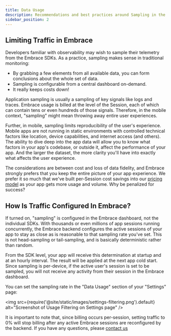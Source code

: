 ```yaml
---
title: Data Usage
description: Recommendations and best practices around Sampling in the Embrace SDK
sidebar_position: 2
---
```


## Limiting Traffic in Embrace

Developers familiar with observability may wish to sample their telemetry from the Embrace SDKs. As a practice, sampling makes sense in traditional monitoring:

* By grabbing a few elements from all available data, you can form conclusions about the whole set of data.
* Sampling is configurable from a central dashboard on-demand.
* It really keeps costs down!

Application sampling is usually a sampling of key signals like logs and traces. Embrace usage is billed at the level of the Session, each of which can contain tens or even hundreds of those signals. Therefore, in the mobile context, "sampling" might mean throwing away entire user experiences.

Further, in mobile, sampling limits reproducibility of the user's experience. Mobile apps are not running in static environments with controlled technical factors like location, device capabilities, and internet access (and others). The ability to dive deep into the app data will allow you to know what factors in your app's codebase, or outside it, affect the performance of your app. And the larger the dataset, the more clarity you'll have into exactly what affects the user experience.

The considerations are between cost and loss of data fidelity, and Embrace strongly prefers that you keep the entire picture of your app experience. We prefer it so much that we've built per-Session cost savings into our [pricing model](https://embrace.io/pricing/) as your app gets more usage and volume. Why be penalized for success?

## How Is Traffic Configured In Embrace?

If turned on, "sampling" is configured in the Embrace dashboard, not the individual SDKs. With thousands or even millions of app sessions running concurrently, the Embrace backend configures the active sessions of your app to stay as close as is reasonable to that sampling rate you've set. This is not head-sampling or tail-sampling, and is basically deterministic rather than random.

From the SDK level, your app will receive this determination at startup and at an hourly interval. The result will be applied at the next app cold start. Since sampling is per-device, if the active user's session is set to be sampled, you will not receive any activity from their session in the Embrace dashboard.

You can set the sampling rate in the "Data Usage" section of your "Settings" page:

<img src={require('@site/static/images/settings-filtering.png').default} alt="Screenshot of Usage Filtering on Settings page" />

It is important to note that, since billing occurs per-session, setting traffic to 0% will stop billing after any active Embrace sessions are reconfigured by the backend. If you have any questions, please [contact us](mailto:support@embrace.io)
